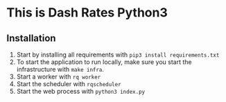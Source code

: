 # This is Dash Rates Python3

## Installation

1. Start by installing all requirements with `pip3 install requirements.txt`
2. To start the application to run locally, make sure you start the infrastructure with `make infra`.
3. Start a worker with `rq worker`
4. Start the scheduler with `rqscheduler`
5. Start the web process with `python3 index.py`